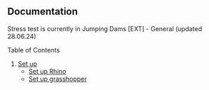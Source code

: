 ## Documentation

Stress test is currently in Jumping Dams [EXT] - General (updated 28.06.24)


 <summary>Table of Contents</summary>
  <ol>
    <li>
      <a href="">Set up</a>
      <ul>
        <li><a href="https://github.com/EarlyStageDesign/JD/blob/main/docs/Set%20up%20Rhino">Set up Rhino</a></li>
        <li><a href="">Set up grasshopper</a></li>
      </ul>
    </li>
  </ol>

